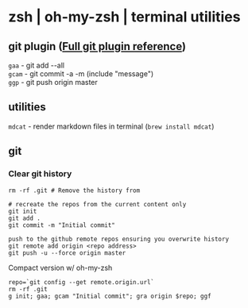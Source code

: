 # zsh  |  oh-my-zsh  |  terminal utilities

## git plugin ([Full git plugin reference](https://github.com/robbyrussell/oh-my-zsh/wiki/Plugin:git))  
`gaa` - git add --all  
`gcam` - git commit -a -m (include "message")  
`ggp` - git push origin master  

## utilities
`mdcat` - render markdown files in terminal (`brew install mdcat`)  

## git
### Clear git history
```
rm -rf .git # Remove the history from 

# recreate the repos from the current content only
git init
git add .
git commit -m "Initial commit"

push to the github remote repos ensuring you overwrite history
git remote add origin <repo address>
git push -u --force origin master
```
Compact version w/ oh-my-zsh
```
repo=`git config --get remote.origin.url`
rm -rf .git
g init; gaa; gcam "Initial commit"; gra origin $repo; ggf
```


